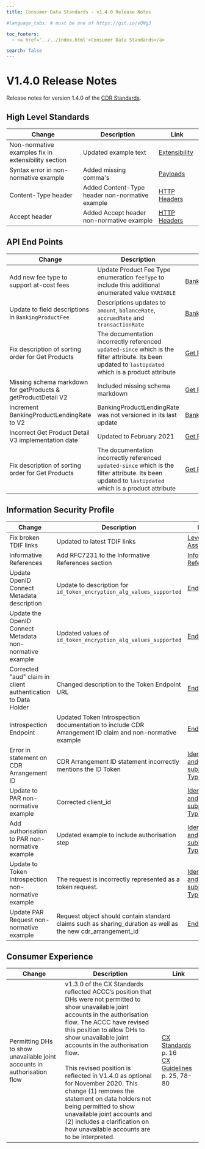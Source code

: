 ```yaml
---
title: Consumer Data Standards - v1.4.0 Release Notes

#language_tabs: # must be one of https://git.io/vQNgJ

toc_footers:
  - <a href='../../index.html'>Consumer Data Standards</a>

search: false
---
```


# V1.4.0 Release Notes
Release notes for version 1.4.0 of the [CDR Standards](../../index.html).

## High Level Standards
|Change|Description|Link|
|------|-----------|----|
|Non-normative examples fix in extensibility section|Updated example text|[Extensibility](../../#extensibility)|
|Syntax error in non-normative example|Added missing comma's|[Payloads](../../#payload-conventions)|
|Content-Type header|Added Content-Type header non-normative example|[HTTP Headers](../../#http-headers)|
|Accept header|Added Accept header non-normative example|[HTTP Headers](../../#http-headers)|

## API End Points
|Change|Description|Link|
|------|-----------|----|
|Add new fee type to support at-cost fees|Update Product Fee Type enumeration ``feeType`` to include this additional enumerated value ``VARIABLE``|[BankingProductFee](../../index.html#tocSbankingproductfee)|
|Update to field descriptions in ``BankingProductFee`` | Descriptions updates to ``amount``, ``balanceRate``, ``accruedRate`` and  ``transactionRate``|[BankingProductFee](../../index.html#tocSbankingproductfee)|
|Fix description of sorting order for Get Products|The documentation incorrectly referenced ``updated-since`` which is the filter attribute. Its been updated to ``lastUpdated`` which is a product attribute| [Get Products](../../#get-products)|
|Missing schema markdown for getProducts & getProductDetail V2|Included missing schema markdown|[Get Product Detail V2](https://consumerdatastandardsaustralia.github.io/standards/#get-product-detail)|
|Increment BankingProductLendingRate to V2|BankingProductLendingRate was not versioned in its last update|[BankingProductLendingRateV2](/#tocSbankingproductlendingratev2)|
|Incorrect Get Product Detail V3 implementation date|Updated to February 2021|[Get Product Detail](../../##get-product-detail)|
|Fix description of sorting order for Get Products|The documentation incorrectly referenced ``updated-since`` which is the filter attribute. Its been updated to ``lastUpdated`` which is a product attribute| [Get Products](../../#get-products)|

## Information Security Profile
|Change|Description|Link|
|------|-----------|----|
|Fix broken TDIF links|Updated to latest TDIF links|[Levels of Assurance](../../#levels-of-assurance-loas)|
|Informative References|Add RFC7231 to the Informative References section |[Informative References](../../#informative-references)|
|Update OpenID Connect Metadata description|Update to description for ``id_token_encryption_alg_values_supported``|[End Points](../../#end-points)|
|Update the OpenID Connect Metadata non-normative example|Updated values of ``id_token_encryption_alg_values_supported``|[End Points](../../#end-points)|
|Corrected "aud" claim in client authentication to Data Holder|Changed description to the Token Endpoint URL|[End Points](../../#end-points)|
|Introspection Endpoint|Updated Token Introspection documentation to include CDR Arrangement ID claim and non-normative example|[End Points](../../#end-points)|
|Error in statement on CDR Arrangement ID|CDR Arrangement ID statement incorrectly mentions the ID Token|[Identifiers and subject Types](../../#identifiers-and-subject-types)|
|Update to PAR non-normative example|Corrected client_id|[Identifiers and subject Types](../../#identifiers-and-subject-types)|
|Add authorisation to PAR non-normative example|Updated example to include authorisation step|[Identifiers and subject Types](../../#identifiers-and-subject-types)|
|Update to Token Introspection non-normative example|The request is incorrectly represented as a token request.|[Identifiers and subject Types](../../#identifiers-and-subject-types)|
|Update PAR Request non-normative example|Request object should contain standard claims such as sharing_duration as well as the new cdr_arrangement_id|[End Points](../../#end-points)|

## Consumer Experience
|Change|Description|Link|
|------|-----------|----|
|Permitting DHs to show unavailable joint accounts in authorisation flow|v1.3.0 of the CX Standards reflected ACCC’s position that DHs were not permitted to show unavailable joint accounts in the authorisation flow. The ACCC have revised this position to allow DHs to show unavailable joint accounts in the authorisation flow. <br><br>This revised position is reflected in V1.4.0 as optional for November 2020. This change (1) removes the statement on data holders not being permitted to show unavailable joint accounts and (2) includes a clarification on how unavailable accounts are to be interpreted.|[CX Standards](/pdfs/CX-Standards-v1.4.0.pdf) p. 16<br>[CX Guidelines](/pdfs/CX-Guidelines-v1.4.0.pdf) p. 25, 78-80|
